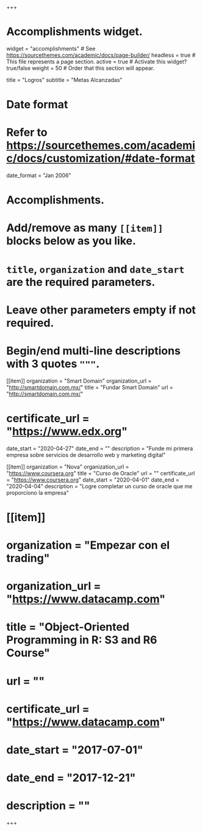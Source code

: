 +++
# Accomplishments widget.
widget = "accomplishments"  # See https://sourcethemes.com/academic/docs/page-builder/
headless = true  # This file represents a page section.
active = true  # Activate this widget? true/false
weight = 50  # Order that this section will appear.

title = "Logros"
subtitle = "Metas Alcanzadas"

# Date format
#   Refer to https://sourcethemes.com/academic/docs/customization/#date-format
date_format = "Jan 2006"

# Accomplishments.
#   Add/remove as many `[[item]]` blocks below as you like.
#   `title`, `organization` and `date_start` are the required parameters.
#   Leave other parameters empty if not required.
#   Begin/end multi-line descriptions with 3 quotes `"""`.

[[item]]
  organization = "Smart Domain"
  organization_url = "http://smartdomain.com.mx/"
  title = "Fundar Smart Domain"
   url = "http://smartdomain.com.mx/"
  # certificate_url = "https://www.edx.org"
  date_start = "2020-04-27"
  date_end = ""
  description = "Funde mi primera empresa sobre servicios de desarrollo web y marketing digital"
  

[[item]]
  organization = "Nova"
  organization_url = "https://www.coursera.org"
  title = "Curso de Oracle"
  url = ""
  certificate_url = "https://www.coursera.org"
  date_start = "2020-04-01"
  date_end = "2020-04-04"
  description = "Logre completar un curso de oracle que me proporciono la empresa"

# [[item]]
#  organization = "Empezar con el trading"
#  organization_url = "https://www.datacamp.com"
#  title = "Object-Oriented Programming in R: S3 and R6 Course"
#  url = ""
#  certificate_url = "https://www.datacamp.com"
#  date_start = "2017-07-01"
#  date_end = "2017-12-21"
#  description = ""

+++
